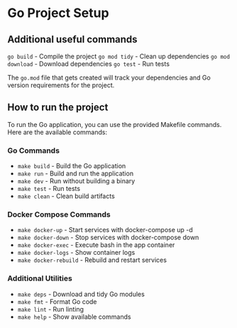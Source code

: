 # Go Project Setup

## Additional useful commands

`go build` - Compile the project
`go mod tidy` - Clean up dependencies
`go mod download` - Download dependencies
`go test` - Run tests

The `go.mod` file that gets created will track your dependencies and Go version requirements for the project.

## How to run the project

To run the Go application, you can use the provided Makefile commands. Here are the available commands:

### Go Commands

- `make build` - Build the Go application
- `make run` - Build and run the application
- `make dev` - Run without building a binary
- `make test` - Run tests
- `make clean` - Clean build artifacts

### Docker Compose Commands

- `make docker-up` - Start services with docker-compose up -d
- `make docker-down` - Stop services with docker-compose down
- `make docker-exec` - Execute bash in the app container
- `make docker-logs` - Show container logs
- `make docker-rebuild` - Rebuild and restart services

### Additional Utilities

- `make deps` - Download and tidy Go modules
- `make fmt` - Format Go code
- `make lint` - Run linting
- `make help` - Show available commands
